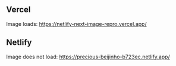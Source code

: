 ## Vercel

Image loads: https://netlify-next-image-repro.vercel.app/

## Netlify

Image does not load: https://precious-beijinho-b723ec.netlify.app/
